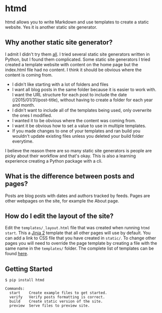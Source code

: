 # htmd

htmd allows you to write Markdown and use templates to create a static website.
Yes it is another static site generator.

## Why another static site generator?

I admit I didn't try them [all](https://staticsitegenerators.net/).
I tried several static site generators written in Python, but I found them complicated.
Some static site generators I tried created a template website with content on the home page but the index.html file had no content.
I think it should be obvious where the content is coming from.

- I didn't like starting with a lot of folders and files
- I want all blog posts in the same folder because it is easier to work with.
I want the URL structure for each post to include the date (/2015/01/31/post-title), without having to create a folder for each year and month.
- I didn't want to include all of the templates being used, only overwrite the ones I modified.
- I wanted it to be obvious where the content was coming from.
- I want it be obvious how to set a value to use in multiple templates.
- If you made changes to one of your templates and ran build you wouldn't update existing files unless you deleted your build folder everytime.

I believe the reason there are so many static site generators is people are picky about their workflow and that's okay.
This is also a learning experience creating a Python package with a cli.

## What is the difference between posts and pages?

Posts are blog posts with dates and authors tracked by feeds.
Pages are other webpages on the site, for example the About page.

## How do I edit the layout of the site?

Edit the `templates/_layout.html` file that was created when running `htmd start`.
This a [Jinja 2](http://jinja.pocoo.org/docs/dev/templates/#template-inheritance) template that all other pages will use by default.
You can add a link to CSS file that you have created in `static/`.
To change other pages you will need to override the page template by creating a file with the same name in the `templates/` folder.
The complete list of templates can be found [here](https://github.com/Siecje/htmd/tree/main/htmd/templates).

## Getting Started

```shell
$ pip install htmd
```

```shell
Commands:
  start    Create example files to get started.
  verify   Verify posts formatting is correct.
  build    Create static version of the site.
  preview  Serve files to preview site.
```
